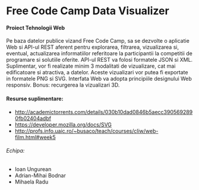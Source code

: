 # Free Code Camp Data Visualizer
#### Proiect Tehnologii Web

Pe baza datelor publice vizand Free Code Camp, sa se dezvolte o aplicatie Web si API-ul REST aferent pentru explorarea, filtrarea, vizualizarea si, eventual, actualizarea informatiilor referitoare la participantii la competitii de programare si solutiile oferite. API-ul REST va folosi formatele JSON si XML. Suplimentar, vor fi realizate minim 3 modalitati de vizualizare, cat mai edificatoare si atractiva, a datelor. Aceste vizualizari vor putea fi exportate in formatele PNG si SVG. Interfata Web va adopta principiile designului Web responsiv. Bonus: recurgerea la vizualizari 3D.

#### Resurse suplimentare:
* http://academictorrents.com/details/030b10dad0846b5aecc3905692890fb02404adbf
* https://developer.mozilla.org/docs/SVG
* http://profs.info.uaic.ro/~busaco/teach/courses/cliw/web-film.html#week5


###### Echipa: 
* Ioan Ungurean
* Adrian-Mihai Bodnar
* Mihaela Radu
